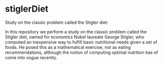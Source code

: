 # stiglerDiet
Study on the classic problem called the Stigler diet:

In this repository we perform a study on the classic problem called the Stigler diet, named for economics Nobel laureate George Stigler, who computed an inexpensive way to fulfill basic nutritional needs given a set of foods. He posed this as a mathematical exercise, not as eating recommendations, although the notion of computing optimal nutrition has of come into vogue recently.
